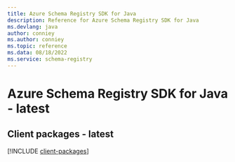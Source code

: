 ```yaml
---
title: Azure Schema Registry SDK for Java
description: Reference for Azure Schema Registry SDK for Java
ms.devlang: java
author: conniey
ms.author: conniey
ms.topic: reference
ms.data: 08/18/2022
ms.service: schema-registry
---
```

# Azure Schema Registry SDK for Java - latest

## Client packages - latest
[!INCLUDE [client-packages](schema-registry-client-index.md)]